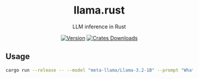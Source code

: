 <div align="center">

# llama.rust   
LLM inference in Rust

[![Version](https://img.shields.io/crates/v/llama-rust)](https://crates.io/crates/llama-rust)
[![Crates Downloads](https://img.shields.io/crates/d/llama-rust?logo=rust)](https://crates.io/crates/llama-rust)

</div>

## Usage
```bash
cargo run --release -- --model "meta-llama/Llama-3.2-1B" --prompt "What is the capital of France?" --max-tokens 20 --temperature 0.7
```

